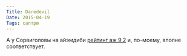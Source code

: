```yaml
---
Title: Daredevil
Date: 2015-04-19
Tags: саптрю
---
```


<div class="text">А у Сорвиголовы на айэмдиби <a href="http://www.imdb.com/title/tt3322312/">рейтинг аж 9.2</a> и, по-моему, вполне соответствует.</div>